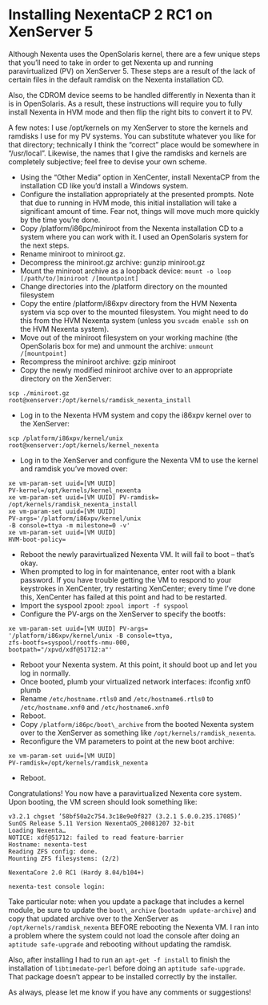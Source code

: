 # Installing NexentaCP 2 RC1 on XenServer 5

Although Nexenta uses the OpenSolaris kernel, there are a few unique steps that you’ll need to take in order to get Nexenta up and running paravirtualized (PV) on XenServer 5. These steps are a result of the lack of certain files in the default ramdisk on the Nexenta installation CD.

Also, the CDROM device seems to be handled differently in Nexenta than it is in OpenSolaris. As a result, these instructions will require you to fully install Nexenta in HVM mode and then flip the right bits to convert it to PV.

A few notes: I use /opt/kernels on my XenServer to store the kernels and ramdisks I use for my PV systems. You can substitute whatever you like for that directory; technically I think the “correct” place would be somewhere in “/usr/local”. Likewise, the names that I give the ramdisks and kernels are completely subjective; feel free to devise your own scheme.

* Using the “Other Media” option in XenCenter, install NexentaCP from the installation CD like you’d install a Windows system.
* Configure the installation appropriately at the presented prompts. Note that due to running in HVM mode, this initial installation will take a significant amount of time. Fear not, things will move much more quickly by the time you’re done.
* Copy /platform/i86pc/miniroot from the Nexenta installation CD to a system where you can work with it. I used an OpenSolaris system for the next steps.
* Rename miniroot to miniroot.gz.
* Decompress the miniroot.gz archive: gunzip miniroot.gz
* Mount the miniroot archive as a loopback device:
  `mount -o loop [/path/to/]miniroot /[mountpoint]`
* Change directories into the /platform directory on the mounted filesystem
* Copy the entire /platform/i86xpv directory from the HVM Nexenta system via scp over to the mounted filesystem. You might need to do this from the HVM Nexenta system (unless you `svcadm enable ssh` on the HVM Nexenta system).
* Move out of the miniroot filesystem on your working machine (the OpenSolaris box for me) and unmount the archive:
  `unmount /[mountpoint]`
* Recompress the miniroot archive: gzip miniroot
* Copy the newly modified miniroot archive over to an appropriate directory on the XenServer:

~~~~ {.bash]
scp ./miniroot.gz
root@xenserver:/opt/kernels/ramdisk_nexenta_install
~~~~

* Log in to the Nexenta HVM system and copy the i86xpv kernel over to the XenServer:

~~~~ {.bash}
scp /platform/i86xpv/kernel/unix
root@xenserver:/opt/kernels/kernel_nexenta
~~~~

* Log in to the XenServer and configure the Nexenta VM to use the kernel and ramdisk you’ve moved over:

~~~~ {.bash}
xe vm-param-set uuid=[VM UUID]
PV-kernel=/opt/kernels/kernel_nexenta
xe vm-param-set uuid=[VM UUID] PV-ramdisk=
/opt/kernels/ramdisk_nexenta_install
xe vm-param-set uuid=[VM UUID]
PV-args='/platform/i86xpv/kernel/unix
-B console=ttya -m milestone=0 -v'
xe vm-param-set uuid=[VM UUID]
HVM-boot-policy=
~~~~

* Reboot the newly paravirtualized Nexenta VM. It will fail to boot – that’s okay.
* When prompted to log in for maintenance, enter root with a blank password. If you have trouble getting the VM to respond to your keystrokes in XenCenter, try restarting XenCenter; every time I’ve done this, XenCenter has failed at this point and had to be restarted.
* Import the syspool zpool: `zpool import -f syspool`
* Configure the PV-args on the XenServer to specify the bootfs:

~~~~ {.bash}
xe vm-param-set uuid=[VM UUID] PV-args=
'/platform/i86xpv/kernel/unix -B console=ttya,
zfs-bootfs=syspool/rootfs-nmu-000,
bootpath="/xpvd/xdf@51712:a"'
~~~~

* Reboot your Nexenta system. At this point, it should boot up and let you log in normally.
* Once booted, plumb your virtualized network interfaces: ifconfig xnf0 plumb
* Rename `/etc/hostname.rtls0` and `/etc/hostname6.rtls0` to `/etc/hostname.xnf0` and `/etc/hostname6.xnf0`
* Reboot.
* Copy `/platform/i86pc/boot\_archive` from the booted Nexenta system over to the XenServer as something like `/opt/kernels/ramdisk_nexenta`.
* Reconfigure the VM parameters to point at the new boot archive:

~~~~ {.bash}
xe vm-param-set uuid=[VM UUID]
PV-ramdisk=/opt/kernels/ramdisk_nexenta
~~~~

* Reboot.

Congratulations! You now have a paravirtualized Nexenta core system. Upon booting, the VM screen should look something like:

~~~~ {.bash}
v3.2.1 chgset ’58bf50a2c754.3c18e9e0f827 (3.2.1 5.0.0.235.17085)’
SunOS Release 5.11 Version NexentaOS_20081207 32-bit
Loading Nexenta…
NOTICE: xdf@51712: failed to read feature-barrier
Hostname: nexenta-test
Reading ZFS config: done.
Mounting ZFS filesystems: (2/2)

NexentaCore 2.0 RC1 (Hardy 8.04/b104+)

nexenta-test console login:
~~~~

Take particular note: when you update a package that includes a kernel module, be sure to update the `boot\_archive` (`bootadm update-archive`) and copy that updated archive over to the XenServer as `/opt/kernels/ramdisk_nexenta` BEFORE rebooting the Nexenta VM. I ran into a problem where the system could not load the console after doing an `aptitude safe-upgrade` and rebooting without updating the ramdisk.

Also, after installing I had to run an `apt-get -f install` to finish the installation of `libtimedate-perl` before doing an `aptitude safe-upgrade`. That package doesn’t appear to be installed correctly by the installer.

As always, please let me know if you have any comments or suggestions!
